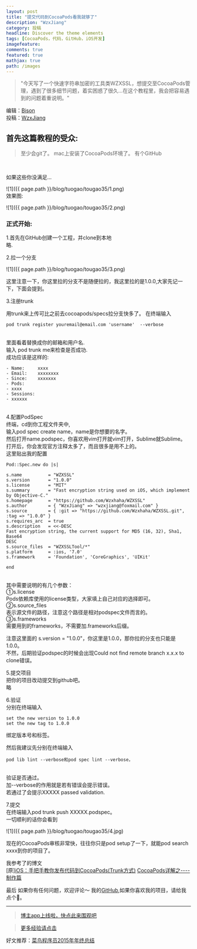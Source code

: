 ```yaml
---
layout: post
title: "提交代码到CocoaPods看我就够了"
description: "WzxJiang"
category: 投稿
headline: Discover the theme elements
tags: [CocoaPods，代码，GitHub，iOS开发]
imagefeature: 
comments: true
featured: true
mathjax: true
path: /images
---
```


>&quot;今天写了一个快速字符串加密的工具类WZXSSL，想提交至CocoaPods管理，遇到了很多细节问题，着实困惑了很久...在这个教程里，我会把容易遇到的问题着重说明。&quot;

编辑：[Bison](http://allluckly.cn/)<br>
投稿：[WzxJiang](http://www.jianshu.com/p/88766e98e363)<br>



## 首先这篇教程的受众:<br>

> 至少会git了。
> mac上安装了CocoaPods环境了。
> 有个GitHub

<br>

如果这些你没满足...<br>


![1]({{ page.path }}/blog/tuogao/tougao35/1.png)<br>
效果图:


![1]({{ page.path }}/blog/tuogao/tougao35/2.png)<br>

### 正式开始:<br>

1.首先在GitHub创建一个工程，并clone到本地<br>
略.

2.拉一个分支<br>

![1]({{ page.path }}/blog/tuogao/tougao35/3.png)<br>

这里注意一下，你这里拉的分支不是随便拉的，我这里拉的是1.0.0,大家先记一下，下面会提到。

3.注册trunk<br>

用trunk来上传可比之前去cocoapods/specs拉分支快多了。
在终端输入 <br>

    pod trunk register youremail@email.com 'username'  --verbose

<br>
里面看着替换成你的邮箱和用户名.<br>
输入 pod trunk me来检查是否成功.<br>
成功应该是这样的:<br>

    - Name:     xxxx
    - Email:    xxxxxxxx
    - Since:    xxxxxxx
    - Pods:
    - xxxx
    - Sessions:
    - xxxxxx

<br>
4.配置PodSpec<br>
终端，cd到你工程文件夹中,<br>
输入pod spec create name，name是你想要的名字。<br>
然后打开name.podspec，你喜欢用vim打开就vim打开，Sublime就Sublime。<br>
打开后，你会发现官方注释太多了，而且很多是用不上的。<br>
这里贴出我的配置<br>

    Pod::Spec.new do |s|

    s.name          = "WZXSSL"
    s.version       = "1.0.0"
    s.license       = "MIT"
    s.summary       = "Fast encryption string used on iOS, which implement by Objective-C."
    s.homepage      = "https://github.com/Wzxhaha/WZXSSL"
    s.author        = { "WzxJiang" => "wzxjiang@foxmail.com" }
    s.source        = { :git => "https://github.com/Wzxhaha/WZXSSL.git", :tag => "1.0.0" }
    s.requires_arc  = true
    s.description   = <<-DESC
    Fast encryption string, the current support for MD5 (16, 32), Sha1, Base64
    DESC
    s.source_files  = "WZXSSLTool/*"
    s.platform      = :ios, '7.0'
    s.framework     = 'Foundation', 'CoreGraphics', 'UIKit'  

    end

<br>
其中需要说明的有几个参数：<br>
①s.license<br>
Pods依赖库使用的license类型，大家填上自己对应的选择即可。<br>
②s.source_files<br>
表示源文件的路径，注意这个路径是相对podspec文件而言的。<br>
③s.frameworks<br>
需要用到的frameworks，不需要加.frameworks后缀。<br>

注意这里面的 s.version = "1.0.0"，你这里是1.0.0，那你拉的分支也只能是1.0.0。<br>
不然，后期验证podspec的时候会出现Could not find remote branch x.x.x to clone错误。<br>

5.提交项目<br>
把你的项目改动提交到github吧。<br>
略<br>

6.验证<br>
分别在终端输入<br>

    set the new version to 1.0.0  
    set the new tag to 1.0.0

绑定版本号和标签。<br>

然后我建议先分别在终端输入<br>

    pod lib lint --verbose和pod spec lint --verbose，

<br>
验证是否通过。<br>
加--verbose的作用就是若有错误会提示错误。<br>
若通过了会提示XXXXX passed validation.<br>

7.提交<br>
在终端输入pod trunk push XXXXX.podspec。<br>
一切顺利的话你会看到<br>

![1]({{ page.path }}/blog/tuogao/tougao35/4.jpg)<br>

现在的CocoaPods审核非常快，往往你只是pod setup了一下，就能pod search xxxx到你的项目了。<br>

我参考了的博文<br>
[原][iOS：手把手教你发布代码到CocoaPods(Trunk方式)](http://www.cnblogs.com/wengzilin/p/4742530.html)
[CocoaPods详解之----制作篇](http://blog.csdn.net/wzzvictory/article/details/20067595)

最后
如果你有任何问题，欢迎评论～
我的[GitHub](https://github.com/Wzxhaha),如果你喜欢我的项目，请给我点个🌟。


----------------------------------------------------------

> [博主app上线啦，快点此来围观吧](https://itunes.apple.com/us/app/it-blog-zi-xueios-kai-fa-jin/id1067787090?l=zh&ls=1&mt=8)<br>

> [更多经验请点击](http://allluckly.cn)<br>

好文推荐：[菜鸟程序员2015年年终总结](http://allluckly.cn/年终总结/zongjie2015)<br>



